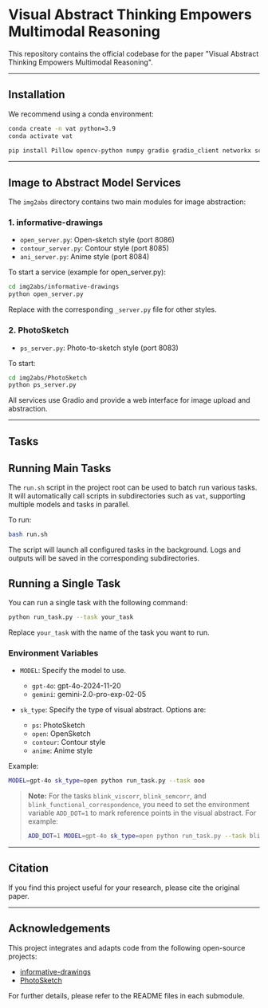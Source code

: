 # Visual Abstract Thinking Empowers Multimodal Reasoning

This repository contains the official codebase for the paper "Visual Abstract Thinking Empowers Multimodal Reasoning".

---

## Installation

We recommend using a conda environment:

```bash
conda create -n vat python=3.9
conda activate vat

pip install Pillow opencv-python numpy gradio gradio_client networkx scipy datasets
```

---

## Image to Abstract Model Services

The `img2abs` directory contains two main modules for image abstraction:

### 1. informative-drawings

- `open_server.py`: Open-sketch style (port 8086)
- `contour_server.py`: Contour style (port 8085)
- `ani_server.py`: Anime style (port 8084)

To start a service (example for open_server.py):

```bash
cd img2abs/informative-drawings
python open_server.py
```

Replace with the corresponding `_server.py` file for other styles.

### 2. PhotoSketch

- `ps_server.py`: Photo-to-sketch style (port 8083)

To start:

```bash
cd img2abs/PhotoSketch
python ps_server.py
```

All services use Gradio and provide a web interface for image upload and abstraction.

---

## Tasks

## Running Main Tasks

The `run.sh` script in the project root can be used to batch run various tasks. It will automatically call scripts in subdirectories such as `vat`, supporting multiple models and tasks in parallel.

To run:

```bash
bash run.sh
```

The script will launch all configured tasks in the background. Logs and outputs will be saved in the corresponding subdirectories.

## Running a Single Task

You can run a single task with the following command:

```bash
python run_task.py --task your_task
```

Replace `your_task` with the name of the task you want to run.

### Environment Variables

- `MODEL`: Specify the model to use.
  - `gpt-4o`: gpt-4o-2024-11-20
  - `gemini`: gemini-2.0-pro-exp-02-05

- `sk_type`: Specify the type of visual abstract. Options are:
  - `ps`: PhotoSketch
  - `open`: OpenSketch
  - `contour`: Contour style
  - `anime`: Anime style

Example:

```bash
MODEL=gpt-4o sk_type=open python run_task.py --task ooo
```

> **Note:** For the tasks `blink_viscorr`, `blink_semcorr`, and `blink_functional_correspondence`, you need to set the environment variable `ADD_DOT=1` to mark reference points in the visual abstract. For example:
>
> ```bash
> ADD_DOT=1 MODEL=gpt-4o sk_type=open python run_task.py --task blink_viscorr
> ```

---

## Citation
If you find this project useful for your research, please cite the original paper.

---

## Acknowledgements
This project integrates and adapts code from the following open-source projects:
- [informative-drawings](https://github.com/carolineec/informative-drawings)
- [PhotoSketch](http://www.cs.cmu.edu/~mengtial/proj/sketch/)

For further details, please refer to the README files in each submodule.